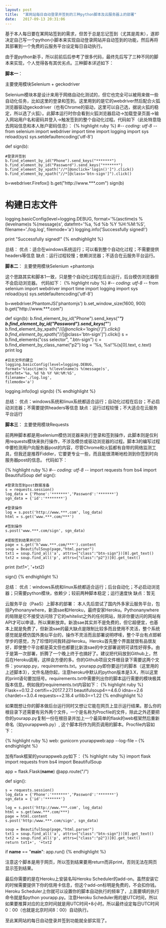 ```yaml
---
layout: post
title:  "某网站每日自动登录并签到的三种python脚本及云服务器上的部署"
date:   2017-09-13 20:31:06
---
```


基于本人每日要在某网站签到的需求，但苦于总是忘记签到（尤其是周末），遂即决定自己写一个python小脚本来实现自动登录网站并自动签到的功能，然后再将其部署到一个免费的云服务平台设定每日自动执行。

由于是python新手，所以前前后后参考了很多代码，最终先后写了三种不同的脚本来实现，个人觉得各有其优劣点。三种脚本详述如下：

 

<strong>脚本一</strong>：

主要使用模块Selenium + geckodriver

Selenium模块本是设计来用于网络自动化测试的，但它也完全可以被用来做一些自动化任务，比如这里的登录和签到。这里用到的是它的webdriver然后配合火狐浏览器驱动geckodriver（也有Chrome的驱动，这里可以自己选，据说火狐的稳定，所以选了火狐）。此脚本运行时你会看到火狐浏览器启动→加载登录页面→输入网站用户名和密码并登入→触发签到的整个自动化过程。代码如下（此处特意隐去网站信息和本人账户密码信息）：
{% highlight ruby %}
#-*- coding: utf-8 -*-
from selenium import webdriver
import time
import logging
import sys
reload(sys)
sys.setdefaultencoding('utf-8')

def sign(b):

    #登录并签到
    b.find_element_by_id("Phone").send_keys("*******")
    b.find_element_by_id("Password").send_keys("*******")
    b.find_element_by_xpath("//*[@onclick='login()']").click()
    b.find_element_by_xpath("//*[@class='btn-sign']").click()

b=webdriver.Firefox()
b.get("http://www.***.com")
sign(b)

# 构建日志文件
logging.basicConfig(level=logging.DEBUG, 
    format='%(asctime)s %(levelname)s %(message)s', 
    datefmt='%a, %d %b %Y %H:%M:%S', 
    filename='./log.log', 
    filemode='a')
logging.info('Successfully signed!')

print "Successfully signed!"
{% endhighlight %}

总结：
优点：适合在windows系统运行；可以看到整个自动化过程；不需要提供headers等信息
缺点：运行过程较慢；依赖浏览器；不适合在云服务平台运行。


<strong>脚本二</strong>：
主要使用模块Selenium +phantomjs

这个思路其实和脚本1一致，只是整个自动化过程在后台运行，后台模仿浏览器但不会启动浏览器。
代码如下：
{% highlight ruby %}
#-*- coding: utf-8 -*-
from selenium import webdriver
import time
import logging
import sys
reload(sys)
sys.setdefaultencoding('utf-8')

b=webdriver.PhantomJS('phantomjs')
b.set_window_size(1600, 900)
b.get("http://www.***.com")

def sign(b):
    b.find_element_by_id("Phone").send_keys("*******")
    b.find_element_by_id("Password").send_keys("*******")
    b.find_element_by_xpath("//*[@onclick='login()']").click()
    b.find_element_by_xpath("//*[@class='btn-sign']").click()
    s = b.find_elements("css selector", ".btn-sign")
    c = b.find_element_by_class_name("p2")
    log = '%s, %s!'%(s[0].text, c.text)
    print log

    #日志文件的建立
    logging.basicConfig(level=logging.DEBUG, 
    format='%(asctime)s %(levelname)s %(message)s', 
    datefmt='%a, %d %b %Y %H:%M:%S', 
    filename='./log.log', 
    filemode='a')   
   logging.info(log) 
sign(b)
{% endhighlight %}

总结：
优点：windows系统和linux系统都适合运行；自动化过程在后台；不必启动浏览器；不需要提供headers等信息
缺点：运行过程较慢；不大适合在云服务平台运行


<strong>脚本三</strong>：
主要使用模块Requests

前两种脚本都是用selenium模仿浏览器来执行登录和签到操作，此脚本则是仅利用requests模块来执行操作，不涉及模仿或驱动浏览器的过程。脚本3的编写过程中要检测用户向服务器post的内容，尽管Chrome和火狐都有自带的网络监测工具，但我还是推荐Fiddler，它要更专业一些，而且能很清晰地检测到你签到时向服务器post的信息。
代码如下：

{% highlight ruby %}
#-*- coding: utf-8 -*-
import requests
from bs4 import BeautifulSoup 
def sign():

    #登录及签到post数据准备
    s = requests.session()
    log_data = {'Phone':'*******','Password':'*******'}
    sgn_data = {'id':'********'}

    #登录操作
    log = s.post('http://www.***.com', log_data)
    html = s.get(‘www.***.com/***')

    #签到操作
    s.post('www.***.com/sign', sgn_data)

    #提取签到结果并打印
    page = s.get('h‘www.***.com/***').content
    soup = BeautifulSoup(page,"html.parser")
    txt1 = soup.find_all('a', attrs={"class":"btn-sign"})[0].get_text()
    txt2 = soup.find_all('p', attrs={"class":"p2"})[0].get_text()

   print (txt1+', '+txt2) 

sign()
{% endhighlight %}

总结：
优点：windows系统和linux系统都适合运行；后台自动化；不必启动浏览器；只需要python模块，依赖少；较前两种脚本稳定；运行速度快
缺点：暂无


云服务平台（PaaS）上脚本的部署：
本人先后尝试了国内外多家云服务平台，包括Pythonanywhere，新浪sae和Heroku，最终安家Heroku。Pythonanywhere的局限是它不接受访问除了它的whitelist之外的任何网站，除非你要访问的网站有API才可以申请，所以果断放弃。新浪sae其实并不是免费的，但它超便宜，也基本上就是免费了，但新浪sae的最大缺点是限制比较多而且使用不灵活，整个系统感觉就是模仿国外类似平台的，操作不灵活而且部署说明啰嗦，整个平台有点邯郸学步的感觉，为了珍惜时间我转战Heroku。Heroku首先整个界面就很有品很友好，即使整个平台都是英文但也都要比新浪sae的中文部署说明可读性好得多。由于是第一次部署，折腾了一个晚上终于也搞好了。建议把代码放到Github上，然后在Heroku调用，这样会方便的多。你的Github项目文件根目录下需要这两个文件：yourapp.py，requirements.txt。yourapp.py即你要运行的脚本（这里用的上述脚本3），文件名随你起，注意heroku中默认的python版本是3.X，所以这里的print语句要加括号。requirements.txt中需要列出你的脚本运行需要的模块极其版本信息。例如我的requirements.txt内容如下：
{% highlight ruby %}
Flask==0.12.2
certifi==2017.7.27.1
beautifulsoup4==4.6.0
idna==2.6
chardet==3.0.4
requests==2.18.4
urllib3==1.22
{% endhighlight %}

如果既想让你的脚本做后台运行同时又想让它能在网页上显示运行结果。那么你的根目录下还需要有另外两个文件，一个是名称为Procfile的文件，除此之外还要把你的yourapp.py复制一份在根目录并加上一个最简单的flask的web框架然后重新命名（如yourappweb.py）, 这个脚本将作为网页调用的脚本。Procfile内容如下：

{% highlight ruby %}
web: gunicorn yourappweb:app --log-file –
{% endhighlight %}

加有flask框架的yourappweb.py如下：
{% highlight ruby %}
import flask
import requests
from bs4 import BeautifulSoup

app = flask.Flask(__name__)
@app.route("/")

def sign():
 
    s = requests.session()
    log_data = {'Phone':'*******','Password':'*******'}
    sgn_data = {'id':'*******'}
 
    log = s.post('http://www.***.com', log_data)
    html = s.get(www.***.com/***)
    page = html.content
    s.post('http:/www.***.com/sign', sgn_data)

    soup = BeautifulSoup(page,"html.parser")
    txt1 = soup.find_all('a', attrs={"class":"btn-sign"})[0].get_text()
    txt2 = soup.find_all('p', attrs={"class":"p2"})[0].get_text()
    return txt1+', '+txt2

if __name__ == "__main__":
    app.run()
{% endhighlight %}

注意这个脚本是用于网页，所以签到结果要用return而非print，否则无法在网页显示签到结果。

最后你需要的是在Heroku上安装名叫Heroku Scheduler的add-on。虽然安装它的时候需要提供下你的信用卡信息，但这个add-on标明是免费的，不会扣你钱。Heroku Scheduler上你就可以设置你的脚本自动执行的频率了，上面要填的执行命令就是$python yourapp.py。注意Heroku Scheduler用的是UTC时间，所以如果要推算对应的北京时间就是用UTC时间+8小时。所以最终设定每日UTC时间0：00（也就是北京时间8：00）自动执行。

至此某网站的每日自动登录并签到功能就全部实现了。
